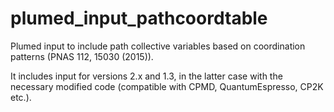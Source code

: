 # plumed_input_pathcoordtable
Plumed input to include path collective variables based on coordination patterns (PNAS 112, 15030 (2015)).

It includes input for versions 2.x and 1.3, in the latter case with the necessary modified code (compatible with CPMD, QuantumEspresso, CP2K etc.).
